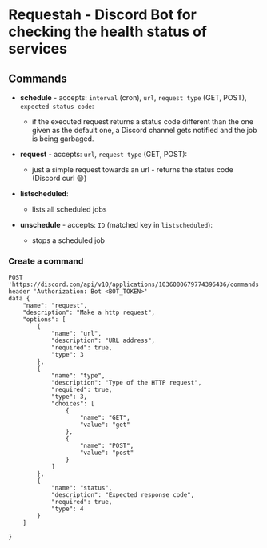 # Requestah - Discord Bot for checking the health status of services

## Commands 
* <strong>schedule</strong> - accepts: `interval` (cron), `url`, `request type` (GET, POST), `expected status code`:

    - if the executed request returns a status code different than the one given as the default one, a Discord channel gets notified and the job is being garbaged. 


* <strong>request</strong> - accepts: `url`, `request type` (GET, POST):

    - just a simple request towards an url - returns the status code (Discord curl 😄)

* <strong>listscheduled</strong>: 
    * lists all scheduled jobs  

* <strong>unschedule</strong> - accepts: `ID` (matched key in `listscheduled`):
    *  stops a scheduled job

### Create a command

```
POST 'https://discord.com/api/v10/applications/1036000679774396436/commands' 
header 'Authorization: Bot <BOT_TOKEN>' 
data {
    "name": "request",
    "description": "Make a http request",
    "options": [
        {
            "name": "url",
            "description": "URL address",
            "required": true,
            "type": 3
        }, 
        {
            "name": "type",
            "description": "Type of the HTTP request",
            "required": true,
            "type": 3,
            "choices": [
                {
                    "name": "GET",
                    "value": "get"
                }, 
                {
                    "name": "POST",
                    "value": "post"
                }
            ]
        },
        {
            "name": "status",
            "description": "Expected response code",
            "required": true,
            "type": 4
        }
    ]

}
```
